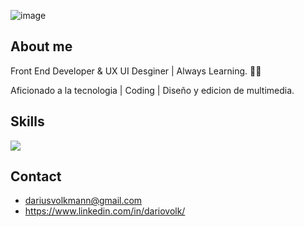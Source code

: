 ![image](https://i.postimg.cc/jS6kr0ht/Git-PROFILE.jpg)


## About me 

Front End Developer & UX UI Desginer | Always Learning. 👨‍💻

Aficionado a la tecnologia | Coding | Diseño y edicion de multimedia. 





## Skills

![](https://i.postimg.cc/T36sKYkZ/SKILLS.png)


## Contact

+ dariusvolkmann@gmail.com
+ https://www.linkedin.com/in/dariovolk/

